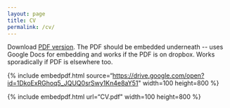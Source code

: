 ```yaml
---
layout: page
title: CV
permalink: /cv/
---
```


Download [PDF version](https://drive.google.com/open?id=1DkoExRGhoq5_JQUQ0srSwy1Kn4e8aY51). The PDF should be embedded underneath -- uses Google Docs for embedding and works if the PDF is on dropbox. Works sporadically if PDF is elsewhere too.

{% include embedpdf.html source=“https://drive.google.com/open?id=1DkoExRGhoq5_JQUQ0srSwy1Kn4e8aY51" width=100 height=800 %}

{% include embedpdf.html url=“CV.pdf" width=100 height=800 %}
